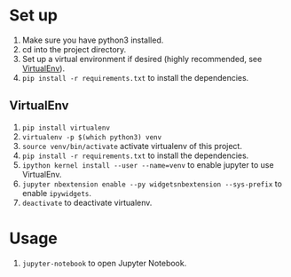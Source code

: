 # Set up
1. Make sure you have python3 installed.
2. cd into the project directory.
3. Set up a virtual environment if desired (highly recommended, see [VirtualEnv](#virtualenv)).
4. `pip install -r requirements.txt` to install the dependencies.

## VirtualEnv
1. `pip install virtualenv`
2. `virtualenv -p $(which python3) venv`
3. `source venv/bin/activate` activate virtualenv of this project.
4. `pip install -r requirements.txt` to install the dependencies.
5. `ipython kernel install --user --name=venv` to enable jupyter to use VirtualEnv.
6. `jupyter nbextension enable --py widgetsnbextension --sys-prefix` to enable `ipywidgets`.
7. `deactivate` to deactivate virtualenv.

# Usage
1. `jupyter-notebook` to open Jupyter Notebook.
